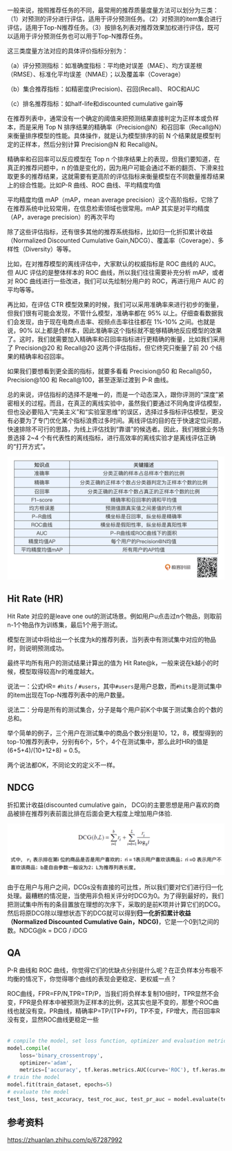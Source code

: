 
一般来说，按照推荐任务的不同，最常用的推荐质量度量方法可以划分为三类：（1）对预测的评分进行评估，适用于评分预测任务。（2）对预测的item集合进行评估，适用于Top-N推荐任务。（3）按排名列表对推荐效果加权进行评估，既可以适用于评分预测任务也可以用于Top-N推荐任务。

这三类度量方法对应的具体评价指标分别为：

（a）评分预测指标：如准确度指标：平均绝对误差（MAE）、均方误差根（RMSE）、标准化平均误差（NMAE）；以及覆盖率（Coverage）

（b）集合推荐指标：如精密度(Precision)、召回(Recall)、 ROC和AUC

（c）排名推荐指标：如half-life和discounted cumulative gain等


在推荐列表中，通常没有一个确定的阈值来把预测结果直接判定为正样本或负样本，而是采用 Top N  排序结果的精确率（Precision@N）和召回率（Recall@N）来衡量排序模型的性能。具体操作，就是认为模型排序的前 N 个结果就是模型判定的正样本，然后分别计算 Precision@N 和 Recall@N。

精确率和召回率可以反应模型在 Top n 个排序结果上的表现，但我们要知道，在真正的推荐问题中，n 的值是变化的，因为用户可能会通过不断的翻页、下滑来拉取更多的推荐结果，这就需要有更高阶的评估指标来衡量模型在不同数量推荐结果上的综合性能。比如P-R 曲线、ROC 曲线、平均精度均值

平均精度均值 mAP（mAP，mean average precision）这个高阶指标，它除了在推荐系统中比较常用，在信息检索领域也很常用。mAP 其实是对平均精度（AP，average precision）的再次平均

除了这些评估指标，还有很多其他的推荐系统指标，比如归一化折扣累计收益（Normalized Discounted Cumulative Gain,NDCG）、覆盖率（Coverage）、多样性（Diversity）等等。

比如，在对推荐模型的离线评估中，大家默认的权威指标是 ROC 曲线的 AUC。但 AUC 评估的是整体样本的 ROC 曲线，所以我们往往需要补充分析 mAP，或者对 ROC 曲线进行一些改进，我们可以先绘制分用户的 ROC，再进行用户 AUC 的平均等等。

再比如，在评估 CTR 模型效果的时候，我们可以采用准确率来进行初步的衡量，但我们很有可能会发现，不管什么模型，准确率都在 95% 以上。仔细查看数据我们会发现，由于现在电商点击率、视频点击率往往都在 1%-10% 之间。也就是说，90% 以上都是负样本，因此准确率这个指标就不能够精确地反应模型的效果了。这时，我们就需要加入精确率和召回率指标进行更精确的衡量，比如我们采用了 Precision@20 和 Recall@20 这两个评估指标，但它终究只衡量了前 20 个结果的精确率和召回率。

如果我们要想看到更全面的指标，就要多看看 Precision@50 和 Recall@50，Precision@100 和 Recall@100，甚至逐渐过渡到 P-R 曲线。

总的来说，评估指标的选择不是唯一的，而是一个动态深入，跟你评测的“深度”紧密相关的过程。而且，在真正的离线实验中，虽然我们要通过不同角度评估模型，但也没必要陷入“完美主义”和“实验室思维”的误区，选择过多指标评估模型，更没有必要为了专门优化某个指标浪费过多时间。离线评估的目的在于快速定位问题，快速排除不可行的思路，为线上评估找到“靠谱”的候选者。因此，我们根据业务场景选择 2~4 个有代表性的离线指标，进行高效率的离线实验才是离线评估正确的“打开方式”。

![img](img/e1a0566473b367633f0d18346608661a.jpeg)

## Hit Rate (HR)

Hit Rate 对应的是leave one out的测试场景。例如用户u点击过n个物品，则取前n-1个物品作为训练集，最后1个用于测试。

模型在测试中将给出一个长度为k的推荐列表，当列表中有测试集中对应的物品时，则说明预测成功。

最终平均所有用户的测试结果计算出的值为 Hit Rate@k，一般来说在k越小的时候，模型取得较高hr的难度越大。

说法一：公式HR= `#hits` / `#users`，其中`#users`是用户总数，而`#hits`是测试集中的item出现在Top-N推荐列表中的用户数量。

说法二：分母是所有的测试集合，分子是每个用户前K个中属于测试集合的个数的总和。

举个简单的例子，三个用户在测试集中的商品个数分别是10，12，8，模型得到的top-10推荐列表中，分别有6个，5个，4个在测试集中，那么此时HR的值是(6+5+4)/(10+12+8) = 0.5。

两个说法都OK，不同论文的定义不一样。

## NDCG
折扣累计收益(discounted cumulative gain， DCG)的主要思想是用户喜欢的商品被排在推荐列表前面比排在后面会更大程度上增加用户体验.

![](img/Pasted%20image%2020221114214729.png)

由于在用户与用户之间，DCGs没有直接的可比性，所以我们要对它们进行归一化处理。最糟糕的情况是，当使用非负相关评分时DCG为0。为了得到最好的，我们把测试集中所有的条目置放在理想的次序下，采取的是前K项并计算它们的DCG。然后将原DCG除以理想状态下的DCG就可以得到**归一化折扣累计收益（Normalized Discounted Cumulative Gain，NDCG)**，它是一个0到1之间的数。NDCG@k = DCG / iDCG


## QA

P-R 曲线和 ROC 曲线，你觉得它们的优缺点分别是什么呢？在正负样本分布极不均衡的情况下，你觉得哪个曲线的表现会更稳定、更权威一点？

ROC曲线，FPR=FP/N,TPR=TP/P，当我们将负样本复制10倍时，TPR显然不会变，FPR是负样本中被预测为正样本的比例，这其实也是不变的，那整个ROC曲线也就没有变。PR曲线，精确率P=TP/(TP+FP)，TP不变，FP增大，而召回率R没有变，显然ROC曲线更稳定一些

```python

# compile the model, set loss function, optimizer and evaluation metrics
model.compile(
    loss='binary_crossentropy',
    optimizer='adam',
    metrics=['accuracy', tf.keras.metrics.AUC(curve='ROC'), tf.keras.metrics.AUC(curve='PR')])
# train the model
model.fit(train_dataset, epochs=5)
# evaluate the model
test_loss, test_accuracy, test_roc_auc, test_pr_auc = model.evaluate(test_dataset)
```

## 参考资料

https://zhuanlan.zhihu.com/p/67287992

